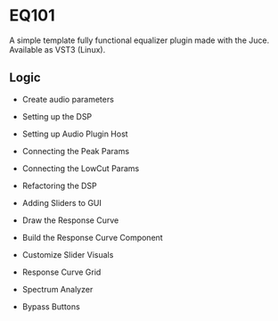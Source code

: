 # EQ101

A simple template fully functional equalizer plugin made with the Juce. Available as VST3 (Linux).

## Logic

- Create audio parameters

- Setting up the DSP

- Setting up Audio Plugin Host

- Connecting the Peak Params

- Connecting the LowCut Params

- Refactoring the DSP

- Adding Sliders to GUI

- Draw the Response Curve

- Build the Response Curve Component

- Customize Slider Visuals

- Response Curve Grid

- Spectrum Analyzer

- Bypass Buttons



